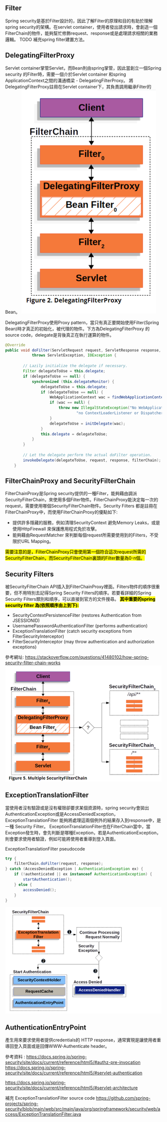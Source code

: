 ## Filter
Spring security是基於Filter設計的，因此了解Filter的原理和目的有助於理解spring security的架構。在servlet container，使用者發出請求時，會創造一個FilterChain的物件，能夠幫忙修飾request、response或是處理請求相關的業務邏輯。
TODO 補充spring filter建置方法。

## DelegatingFilterProxy
Servlet container掌管Servlet，而Bean則由spring掌管，因此當創立一個Spring security 的Filter時，需要一個介於Servlet container 和spring ApplicationContext之間的溝通橋梁 -  DelegatingFilterProxy。
將DelegatingFilterProxy註冊在Servlet container下，其負責調用繼承Filter的Bean。
![DelegatingFilterProxy](picture/07_delegatingFilterProxy.png)

DelegatingFilterProxy使用Proxy pattern，當只有真正要開始使用Filter(Spring Bean)時才真正的初始化，被代理的物件。下方為DelegatingFilterProxy 的source code，delegate是背後真正在執行運算的物件。

```java
@Override
public void doFilter(ServletRequest request, ServletResponse response, FilterChain filterChain)
			throws ServletException, IOException {

		// Lazily initialize the delegate if necessary.
		Filter delegateToUse = this.delegate;
		if (delegateToUse == null) {
			synchronized (this.delegateMonitor) {
				delegateToUse = this.delegate;
				if (delegateToUse == null) {
					WebApplicationContext wac = findWebApplicationContext();
					if (wac == null) {
						throw new IllegalStateException("No WebApplicationContext found: " +
								"no ContextLoaderListener or DispatcherServlet registered?");
					}
					delegateToUse = initDelegate(wac);
				}
				this.delegate = delegateToUse;
			}
		}

		// Let the delegate perform the actual doFilter operation.
		invokeDelegate(delegateToUse, request, response, filterChain);
	}
```

## FilterChainProxy and SecurityFilterChain
FilterChainProxy是Spring security提供的一種Filter，能夠藉由調派SecurityFilterChain，來使用多個Filter物件。FilterChainProxy能決定每一次的request，需要使用哪個SecurityFilterChain物件。Security Filters 都是註冊在FilterChainProxy中，而使用FilterChainProxy的優點如下:
* 提供許多隱藏的服務，例如清理SecurityContext 避免Memory Leaks，或是使用HttpFirewall 來保護應用程式免於攻擊。
* 能夠藉由RequestMatcher 來判斷每個request所需要使用到的Filters，不受限於URL Mapping。

<mark>需要注意的是，FilterChainProxy只會使用第一個符合這次request所需的SecurityFilterChain，而SecurityFilterChain裏頭的Filter數量為0-n個。</mark>

## Security Filters
被SecurityFilterChain API插入到FilterChainProxy裡面。Filters物件的順序很重要，但不用特別去記得Spring Security Filters的順序。若要看詳細的Spring Security Filters類別和順序，可以直接到官方的文件搜尋。
<mark>**其中重要的spring security filter 為(依照順序由上到下):**</mark>
* SecurityContextPersistenceFilter (restores Authentication from JSESSIONID)
* UsernamePasswordAuthenticationFilter (performs authentication)
* ExceptionTranslationFilter (catch security exceptions from FilterSecurityInterceptor)
* FilterSecurityInterceptor (may throw authentication and authorization exceptions)

參考網址: https://stackoverflow.com/questions/41480102/how-spring-security-filter-chain-works
![mutipleSecurityFilterChain](./picture/08_mutipleSecurityFilterChain.png)

## ExceptionTranslationFilter 
當使用者沒有驗證或是沒有權限卻要求某個資源時，spring security會拋出AuthenticationException或是AccessDeniedException，
ExceptionTranslationFilter 能夠將處理這兩個例外的結果存入到response中，是一種 Security Filter。
ExceptionTranslationFilter也在FilterChain當中，當Exception發生時，會先判斷是哪種Exception，若是AuthenticationException，則會要求使用者驗證，例如可能將使用者重導到登入頁面。

ExceptionTranslationFilter pseudocode
```java
try {
    filterChain.doFilter(request, response);  
} catch (AccessDeniedException | AuthenticationException ex) {
    if (!authenticated || ex instanceof AuthenticationException) {
        startAuthentication(); 
    } else {
        accessDenied(); 
    }
}
```
![excetionHandlingProcess](./picture/09_exceptionProccess.png)

## AuthenticationEntryPoint
產生用來要求使用者提供credentials的 HTTP response，通常實現是讓使用者重導回登入頁面或是回傳WWW-Authenticate header。



參考資料 : 
https://docs.spring.io/spring-security/site/docs/current/reference/html5/#authz-pre-invocation
https://docs.spring.io/spring-security/site/docs/current/reference/html5/#servlet-authentication

https://docs.spring.io/spring-security/site/docs/current/reference/html5/#servlet-architecture

補充
ExceptionTranslationFilter source code
https://github.com/spring-projects/spring-security/blob/main/web/src/main/java/org/springframework/security/web/access/ExceptionTranslationFilter.java